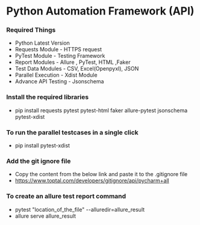 # Python Automation Framework (API)

### Required Things
- Python Latest Version
- Requests Module - HTTPS request
- PyTest Module - Testing Framework
- Report Modules - Allure , PyTest, HTML ,Faker
- Test Data Modules - CSV, Excel(Openpyxl), JSON
- Parallel Execution - Xdist Module
- Advance API Testing - Jsonschema 

### Install the required libraries
- pip install requests pytest pytest-html faker allure-pytest jsonschema pytest-xdist

### To run the parallel testcases in a single click
- pip install pytest-xdist

### Add the git ignore file
- Copy the content from the below link and paste it to the .gitignore file
- https://www.toptal.com/developers/gitignore/api/pycharm+all

### To create an allure test report command
- pytest "location_of_the_file" --alluredir=allure_result
- allure serve allure_result

